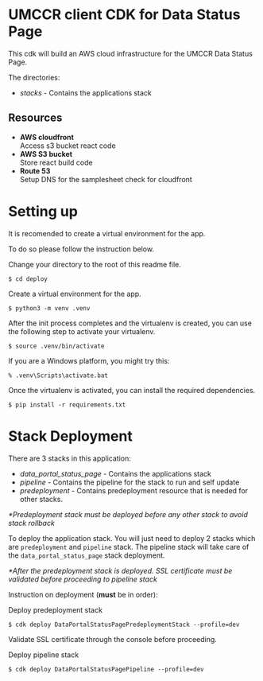# UMCCR client CDK for Data Status Page

This cdk will build an AWS cloud infrastructure for the UMCCR Data Status Page.


The directories:
- *stacks* - Contains the applications stack

## Resources

- **AWS cloudfront**  
    Access s3 bucket react code
- **AWS S3 bucket**  
    Store react build code
- **Route 53**  
    Setup DNS for the samplesheet check for cloudfront

# Setting up

It is recomended to create a virtual environment for the app.

To do so please follow the instruction below.

Change your directory to the root of this readme file.
```
$ cd deploy
```
Create a virtual environment for the app.
```
$ python3 -m venv .venv
```

After the init process completes and the virtualenv is created, you can use the following
step to activate your virtualenv.

```
$ source .venv/bin/activate
```

If you are a Windows platform, you might try this:

```
% .venv\Scripts\activate.bat
```
Once the virtualenv is activated, you can install the required dependencies.

```
$ pip install -r requirements.txt
```


# Stack Deployment

There are 3 stacks in this application:
- *data_portal_status_page* - Contains the applications stack
- *pipeline* - Contains the pipeline for the stack to run and self update
- *predeployment* - Contains predeployment resource that is needed for other stacks.

_*Predeployment stack must be deployed before any other stack to avoid stack rollback_

To deploy the application stack. You will just need to deploy 2 stacks which are `predeployment` and `pipeline` stack. The pipeline stack will take care of the `data_portal_status_page` stack deployment.

_*After the predeployment stack is deployed. SSL certificate must be validated before proceeding to pipeline stack_

Instruction on deployment (**must** be in order):

Deploy predeployment stack
```
$ cdk deploy DataPortalStatusPagePredeploymentStack --profile=dev
```

Validate SSL certificate through the console before proceeding.

Deploy pipeline stack
```
$ cdk deploy DataPortalStatusPagePipeline --profile=dev
```

